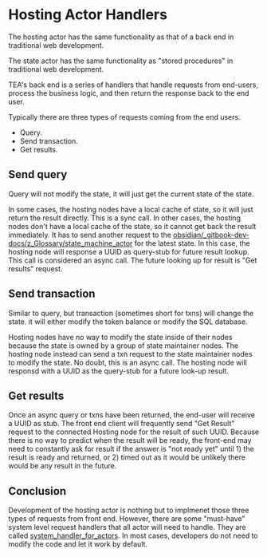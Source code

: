 # Hosting Actor Handlers

The hosting actor has the same functionality as that of a back end in traditional web development.

The state actor has the same functionality as "stored procedures" in traditional web development.

TEA's back end is a series of handlers that handle requests from end-users, process the business logic, and then return the response back to the end user.

Typically there are three types of requests coming from the end users.

* Query.
* Send transaction.
* Get results.

## Send query

Query will not modify the state, it will just get the current state of the state.

In some cases, the hosting nodes have a local cache of state, so it will just return the result directly. This is a sync call. In other cases, the hosting nodes don't have a local cache of the state, so it cannot get back the result immediately. It has to send another request to the [obsidian/_gitbook-dev-docs/z_Glossary/state_machine_actor](state_machine_actor.md) for the latest state. In this case, the hosting node will response a UUID as query-stub for future result lookup. This call is considered an async call. The future looking up for result is "Get results" request.

## Send transaction

Similar to query, but transaction (sometimes short for txns) will change the state. it will either modify the token balance or modify the SQL database.

Hosting nodes have no way to modify the state inside of their nodes because the state is owned by a group of state maintainer nodes. The hosting node instead can send a txn request to the state maintainer nodes to modify the state. No doubt, this is an async call. The hosting node will responsd with a UUID as the query-stub for a future look-up result.

## Get results

Once an async query or txns have been returned, the end-user will receive a UUID as stub. The front end client will frequently send "Get Result" request to the connected Hosting node for the result of such UUID. Because there is no way to predict when the result will be ready, the front-end may need to constantly ask for result if the answer is "not ready yet" until 1) the result is ready and returned, or 2) timed out as it would be unlikely there would be any result in the future.

## Conclusion

Development of the hosting actor is nothing but to implmenet those three types of requests from front end. However, there are some "must-have" system level request handlers that all actor will need to handle. They are called [system_handler_for_actors](../../dev_portal_design/system_handler_for_actors.md). In most cases, developers do not need to modify the code and let it work by default.
